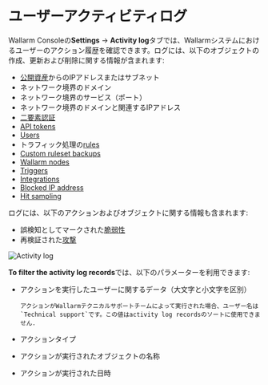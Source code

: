 # ユーザーアクティビティログ

Wallarm Consoleの**Settings** → **Activity log**タブでは、Wallarmシステムにおけるユーザーのアクション履歴を確認できます。ログには、以下のオブジェクトの作成、更新および削除に関する情報が含まれます:

* [公開資産](../scanner.md)からのIPアドレスまたはサブネット
* ネットワーク境界のドメイン
* ネットワーク境界のサービス（ポート）
* ネットワーク境界のドメインと関連するIPアドレス
* [二要素認証](account.md#enabling-two-factor-authentication)
* [API tokens](api-tokens.md)
* [Users](users.md)
* トラフィック処理の[rules](../rules/rules.md)
* [Custom ruleset backups](../rules/rules.md#backup-and-restore)
* [Wallarm nodes](../nodes/nodes.md)
* [Triggers](../triggers/triggers.md)
* [Integrations](integrations/integrations-intro.md)
* [Blocked IP address](../ip-lists/overview.md)
* [Hit sampling](../events/grouping-sampling.md#sampling-of-hits)

ログには、以下のアクションおよびオブジェクトに関する情報も含まれます:

* 誤検知としてマークされた[脆弱性](../vulnerabilities.md#vulnerability-lifecycle)
* 再検証された[攻撃](../../vulnerability-detection/threat-replay-testing/overview.md)

![Activity log](../../images/user-guides/settings/audit-log.png)

**To filter the activity log records**では、以下のパラメーターを利用できます:

* アクションを実行したユーザーに関するデータ（大文字と小文字を区別）

      アクションがWallarmテクニカルサポートチームによって実行された場合、ユーザー名は`Technical support`です。この値はactivity log recordsのソートに使用できません.
* アクションタイプ
* アクションが実行されたオブジェクトの名称
* アクションが実行された日時